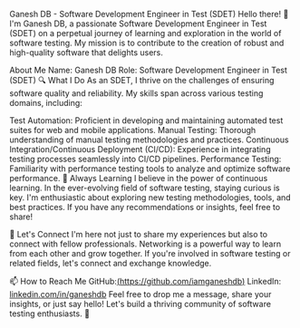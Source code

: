 Ganesh DB - Software Development Engineer in Test (SDET)
Hello there! 👋 I'm Ganesh DB, a passionate Software Development Engineer in Test (SDET) on a perpetual journey of learning and exploration in the world of software testing. My mission is to contribute to the creation of robust and high-quality software that delights users.

About Me
Name: Ganesh DB
Role: Software Development Engineer in Test (SDET)
🔍 What I Do
As an SDET, I thrive on the challenges of ensuring software quality and reliability. My skills span across various testing domains, including:

Test Automation: Proficient in developing and maintaining automated test suites for web and mobile applications.
Manual Testing: Thorough understanding of manual testing methodologies and practices.
Continuous Integration/Continuous Deployment (CI/CD): Experience in integrating testing processes seamlessly into CI/CD pipelines.
Performance Testing: Familiarity with performance testing tools to analyze and optimize software performance.
🌱 Always Learning
I believe in the power of continuous learning. In the ever-evolving field of software testing, staying curious is key. I'm enthusiastic about exploring new testing methodologies, tools, and best practices. If you have any recommendations or insights, feel free to share!

🤝 Let's Connect
I'm here not just to share my experiences but also to connect with fellow professionals. Networking is a powerful way to learn from each other and grow together. If you're involved in software testing or related fields, let's connect and exchange knowledge.

📫 How to Reach Me
GitHub:[(https://github.com/iamganeshdb)](https://github.com/iamganeshdb)
LinkedIn:[ linkedin.com/in/ganeshdb](https://www.linkedin.com/in/ganeshdb/)
Feel free to drop me a message, share your insights, or just say hello! Let's build a thriving community of software testing enthusiasts. 🚀
